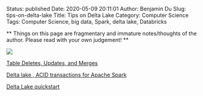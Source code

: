 Status: published
Date: 2020-05-09 20:11:01
Author: Benjamin Du
Slug: tips-on-delta-lake
Title: Tips on Delta Lake
Category: Computer Science
Tags: Computer Science, big data, Spark, delta lake, Databricks

**
Things on this page are fragmentary and immature notes/thoughts of the author.
Please read with your own judgement!
**

![](https://miro.medium.com/max/1400/1*EQsNOZqNPsx5eelVJRh9jQ.png)


[Table Deletes, Updates, and Merges](https://docs.delta.io/0.4.0/delta-update.html)

[Delta lake , ACID transactions for Apache Spark](https://medium.com/@achilleus/delta-lake-acid-transactions-for-apache-spark-2bf3d919cda)

[Delta Lake quickstart](https://docs.databricks.com/delta/quick-start.html)